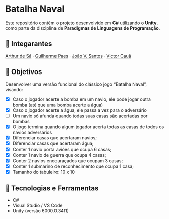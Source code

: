 # Batalha Naval

Este repositório contém o projeto desenvolvido em **C#** utilizando o **Unity**, como parte da disciplina de **Paradigmas de Linguagens de Programação**.

## 👥 Integarantes
[Arthur de Sá](https://github.com/ruhtra5000) · [Guilherme Paes](https://github.com/Guy1717) · [João V. Santos](https://github.com/JoaoVLSantos) · [Victor Cauã](https://github.com/BlueVictor)

## 🎯 Objetivos
Desenvolver uma versão funcional do clássico jogo “Batalha Naval”, visando:

- [x] Caso o jogador acerte a bomba em um navio, ele pode jogar outra bomba (até que uma bomba acerte a água)
- [x] Caso o jogador acerte a água, ele passa a vez para o adversário
- [ ] Um navio só afunda quando todas suas casas são acertadas por bombas
- [x] O jogo termina quando algum jogador acerta todas as casas de todos os navios adversários
- [x] Diferenciar casas que acertaram navios;
- [x] Diferenciar casas que acertaram água;
- [x] Conter 1 navio porta aviões que ocupa 6 casas;
- [x] Conter 1 navio de guerra que ocupa 4 casas;
- [x] Conter 2 navios encouraçados que ocupam 3 casas;
- [x] Conter 1 submarino de reconhecimento que ocupa 1 casa;
- [x] Tamanho do tabuleiro: 10 x 10

## 📆 Tecnologias e Ferramentas
- C#
- Visual Studio / VS Code
- Unity (versão 6000.0.34f1)
